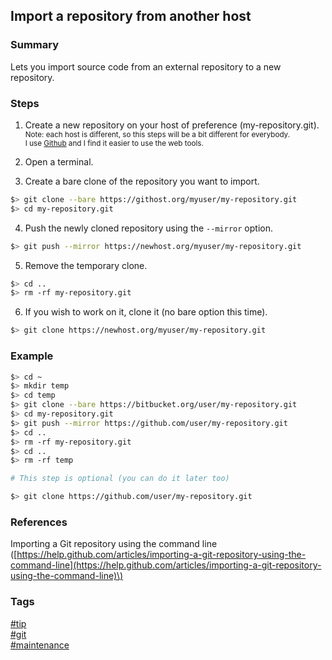 ## Import a repository from another host

### Summary
Lets you import source code from an external repository to a new repository.

### Steps
1. Create a new repository on your host of preference (my-repository.git).  
   <sub>
   Note: each host is different, so this steps will be a bit different for everybody.   
   I use [Github](https://www.github.com) and I find it easier to use the web tools.
   </sub>

2. Open a terminal.  
3. Create a bare clone of the repository you want to import.
```bash
$> git clone --bare https://githost.org/myuser/my-repository.git
$> cd my-repository.git
```
4. Push the newly cloned repository using the `--mirror` option.  
```bash
$> git push --mirror https://newhost.org/myuser/my-repository.git
```
5. Remove the temporary clone.  
```bash
$> cd ..
$> rm -rf my-repository.git
```
6. If you wish to work on it, clone it (no bare option this time).   
```bash
$> git clone https://newhost.org/myuser/my-repository.git
```
   
### Example
```bash
$> cd ~
$> mkdir temp
$> cd temp
$> git clone --bare https://bitbucket.org/user/my-repository.git
$> cd my-repository.git
$> git push --mirror https://github.com/user/my-repository.git
$> cd ..
$> rm -rf my-repository.git
$> cd ..
$> rm -rf temp

# This step is optional (you can do it later too)

$> git clone https://github.com/user/my-repository.git

```

### References
Importing a Git repository using the command line \([https://help.github.com/articles/importing-a-git-repository-using-the-command-line](https://help.github.com/articles/importing-a-git-repository-using-the-command-line)\)

### Tags
[#tip](../../tips.md)  
[#git](../git.md)  
[#maintenance](maintenance.md)